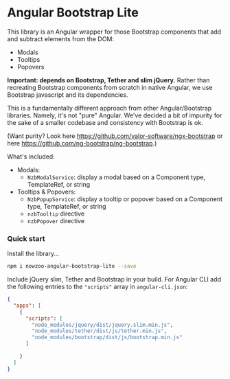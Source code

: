 # Angular Bootstrap Lite

This library is an Angular wrapper for those Bootstrap components that
add and subtract elements from the DOM:

- Modals
- Tooltips
- Popovers

<strong>Important: depends on Bootstrap, Tether and slim jQuery.</strong>
Rather than recreating Bootstrap components from scratch in native Angular, we
use Bootstrap javascript and its dependencies.

This is a fundamentally different approach from other Angular/Bootstrap libraries.
Namely, it's not "pure" Angular. We've decided a bit of impurity for the sake of
a smaller codebase and consistency with Bootstrap is ok.

(Want purity? Look here https://github.com/valor-software/ngx-bootstrap or here https://github.com/ng-bootstrap/ng-bootstrap.)


What's included:

- Modals:
   - `NzbModalService`: display a modal based on a Component type, TemplateRef, or string
- Tooltips &amp; Popovers:
   - `NzbPopupService`: display a tooltip or popover based on a Component type, TemplateRef, or string
   - `nzbTooltip` directive
   - `nzbPopover` directive


### Quick start

Install the library...
```sh
npm i nowzoo-angular-bootstrap-lite --save
```

Include jQuery slim, Tether and Bootstrap in your build. For Angular CLI add the following
entries to the `"scripts"` array in `angular-cli.json`:
```json
{
  "apps": [
	{
	  "scripts": [
		"node_modules/jquery/dist/jquery.slim.min.js",
		"node_modules/tether/dist/js/tether.min.js",
		"node_modules/bootstrap/dist/js/bootstrap.min.js"
	  ]

	}
  ]
}

```
